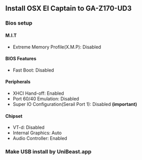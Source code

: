 ## Install OSX EI Captain to GA-Z170-UD3

### Bios setup

#### M.I.T

- Extreme Memory Profile(X.M.P): Disabled

#### BIOS Features

- Fast Boot: Disabled


#### Peripherals

- XHCI Hand-off: Enabled
- Port 60/40 Emulation: Disabled
- Super IO Configuration(Serail Port 1): Disabled **(important)**


#### Chipset
- VT-d: Disabled
- Internal Graphics: Auto
- Audio Controller: Enabled


### Make USB install by UniBeast.app


